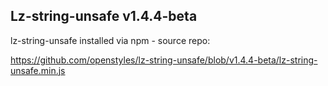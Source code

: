 ## Lz-string-unsafe v1.4.4-beta

lz-string-unsafe installed via npm - source repo:

https://github.com/openstyles/lz-string-unsafe/blob/v1.4.4-beta/lz-string-unsafe.min.js
